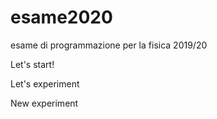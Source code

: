 # esame2020
esame di programmazione per la fisica 2019/20

Let's start!

Let's experiment

New experiment


